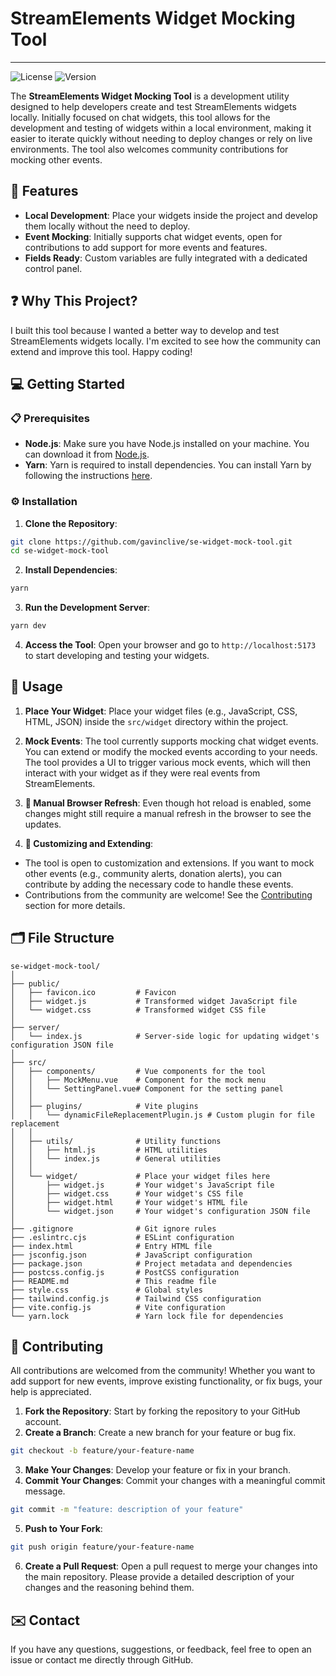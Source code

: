 # StreamElements Widget Mocking Tool
---
![License](https://img.shields.io/github/license/gavinclive/se-widget-mock-tool)
![Version](https://img.shields.io/github/v/release/gavinclive/se-widget-mock-tool)

The **StreamElements Widget Mocking Tool** is a development utility designed to help developers create and test StreamElements widgets locally. Initially focused on chat widgets, this tool allows for the development and testing of widgets within a local environment, making it easier to iterate quickly without needing to deploy changes or rely on live environments. The tool also welcomes community contributions for mocking other events.

## 🚀 Features
- **Local Development**: Place your widgets inside the project and develop them locally without the need to deploy.
- **Event Mocking**: Initially supports chat widget events, open for contributions to add support for more events and features.
- **Fields Ready**: Custom variables are fully integrated with a dedicated control panel.

## ❓ Why This Project?
I built this tool because I wanted a better way to develop and test StreamElements widgets locally. I'm excited to see how the community can extend and improve this tool. Happy coding!

## 💻 Getting Started
### 📋 Prerequisites
- **Node.js**: Make sure you have Node.js installed on your machine. You can download it from [Node.js](https://nodejs.org).
- **Yarn**: Yarn is required to install dependencies. You can install Yarn by following the instructions [here](https://yarnpkg.com/getting-started/install).

### ⚙️ Installation
1. **Clone the Repository**:
```sh
git clone https://github.com/gavinclive/se-widget-mock-tool.git
cd se-widget-mock-tool
```

2. **Install Dependencies**:
```sh
yarn
```

3. **Run the Development Server**:
```sh
yarn dev
```

4. **Access the Tool**:
Open your browser and go to `http://localhost:5173` to start developing and testing your widgets.

## 📖 Usage
1. **Place Your Widget**:
Place your widget files (e.g., JavaScript, CSS, HTML, JSON) inside the `src/widget` directory within the project.

2. **Mock Events**:
The tool currently supports mocking chat widget events. You can extend or modify the mocked events according to your needs. The tool provides a UI to trigger various mock events, which will then interact with your widget as if they were real events from StreamElements.

3. **🔄 Manual Browser Refresh**:
Even though hot reload is enabled, some changes might still require a manual refresh in the browser to see the updates.

4. **🔧 Customizing and Extending**:
- The tool is open to customization and extensions. If you want to mock other events (e.g., community alerts, donation alerts), you can contribute by adding the necessary code to handle these events.
- Contributions from the community are welcome! See the [Contributing](#contributing) section for more details.

## 🗂️ File Structure
```
se-widget-mock-tool/
│
├── public/
│   ├── favicon.ico         # Favicon
│   ├── widget.js           # Transformed widget JavaScript file
│   └── widget.css          # Transformed widget CSS file
│
├── server/
│   └── index.js            # Server-side logic for updating widget's configuration JSON file
│
├── src/
│   ├── components/         # Vue components for the tool
│   │   ├── MockMenu.vue    # Component for the mock menu
│   │   └── SettingPanel.vue# Component for the setting panel
│   │
│   ├── plugins/            # Vite plugins
│   │   └── dynamicFileReplacementPlugin.js # Custom plugin for file replacement
│   │
│   ├── utils/              # Utility functions
│   │   ├── html.js         # HTML utilities
│   │   └── index.js        # General utilities
│   │
│   └── widget/             # Place your widget files here
│       ├── widget.js       # Your widget's JavaScript file
│       ├── widget.css      # Your widget's CSS file
│       ├── widget.html     # Your widget's HTML file
│       └── widget.json     # Your widget's configuration JSON file
│
├── .gitignore              # Git ignore rules
├── .eslintrc.cjs           # ESLint configuration
├── index.html              # Entry HTML file
├── jsconfig.json           # JavaScript configuration
├── package.json            # Project metadata and dependencies
├── postcss.config.js       # PostCSS configuration
├── README.md               # This readme file
├── style.css               # Global styles
├── tailwind.config.js      # Tailwind CSS configuration
├── vite.config.js          # Vite configuration
└── yarn.lock               # Yarn lock file for dependencies

```

## 🤝 Contributing
All contributions are welcomed from the community! Whether you want to add support for new events, improve existing functionality, or fix bugs, your help is appreciated.
1. **Fork the Repository**: Start by forking the repository to your GitHub account.
2. **Create a Branch**: Create a new branch for your feature or bug fix.
```sh
git checkout -b feature/your-feature-name
```
3. **Make Your Changes**: Develop your feature or fix in your branch.
4. **Commit Your Changes**: Commit your changes with a meaningful commit message.
```sh
git commit -m "feature: description of your feature"
```
5. **Push to Your Fork**:
```sh
git push origin feature/your-feature-name
```
6. **Create a Pull Request**: Open a pull request to merge your changes into the main repository. Please provide a detailed description of your changes and the reasoning behind them.

## ✉️ Contact
If you have any questions, suggestions, or feedback, feel free to open an issue or contact me directly through GitHub.